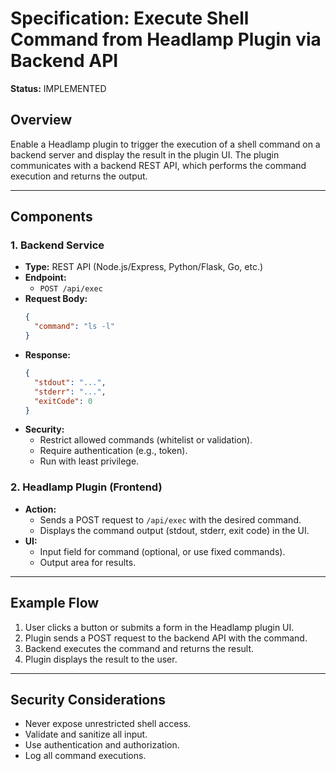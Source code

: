 # Specification: Execute Shell Command from Headlamp Plugin via Backend API

**Status:** IMPLEMENTED

## Overview
Enable a Headlamp plugin to trigger the execution of a shell command on a backend server and display the result in the plugin UI. The plugin communicates with a backend REST API, which performs the command execution and returns the output.

---

## Components

### 1. Backend Service

- **Type:** REST API (Node.js/Express, Python/Flask, Go, etc.)
- **Endpoint:**  
  - `POST /api/exec`
- **Request Body:**  
  ```json
  {
    "command": "ls -l"
  }
  ```
- **Response:**  
  ```json
  {
    "stdout": "...",
    "stderr": "...",
    "exitCode": 0
  }
  ```
- **Security:**  
  - Restrict allowed commands (whitelist or validation).
  - Require authentication (e.g., token).
  - Run with least privilege.

### 2. Headlamp Plugin (Frontend)

- **Action:**  
  - Sends a POST request to `/api/exec` with the desired command.
  - Displays the command output (stdout, stderr, exit code) in the UI.
- **UI:**  
  - Input field for command (optional, or use fixed commands).
  - Output area for results.

---

## Example Flow

1. User clicks a button or submits a form in the Headlamp plugin UI.
2. Plugin sends a POST request to the backend API with the command.
3. Backend executes the command and returns the result.
4. Plugin displays the result to the user.

---

## Security Considerations

- Never expose unrestricted shell access.
- Validate and sanitize all input.
- Use authentication and authorization.
- Log all command executions.
